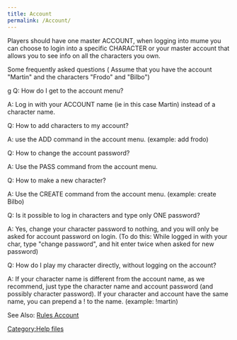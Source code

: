 ```yaml
---
title: Account
permalink: /Account/
---
```


Players should have one master ACCOUNT, when logging into mume you can
choose to login into a specific CHARACTER or your master account that
allows you to see info on all the characters you own.

Some frequently asked questions ( Assume that you have the account
"Martin" and the characters "Frodo" and "Bilbo")

<nowiki>g Q: How do I get to the account menu?

A: Log in with your ACCOUNT name (ie in this case Martin) instead of a
character name.

Q: How to add characters to my account?

A: use the ADD command in the account menu. (example: add frodo)

Q: How to change the account password?

A: Use the PASS command from the account menu.

Q: How to make a new character?

A: Use the CREATE command from the account menu. (example: create Bilbo)

Q: Is it possible to log in characters and type only ONE password?

A: Yes, change your character password to nothing, and you will only be
asked for account password on login. (To do this: While logged in with
your char, type "change password", and hit enter twice when asked for
new password)

Q: How do I play my character directly, without logging on the account?

A: If your character name is different from the account name, as we
recommend, just type the character name and account password (and
possibly character password). If your character and account have the
same name, you can prepend a ! to the name. (example: !martin)

</pre>

See Also: [Rules Account](Rules_Account "wikilink")

[Category:Help files](Category:Help_files "wikilink")